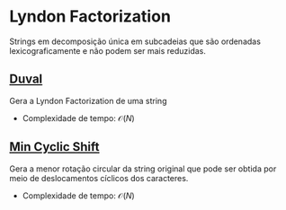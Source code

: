 # Lyndon Factorization

<!-- DESCRIPTION -->
Strings em decomposição única em subcadeias que são ordenadas lexicograficamente e não podem ser mais reduzidas.
<!-- DESCRIPTION -->

## [Duval](duval.cpp)

Gera a Lyndon Factorization de uma string

* Complexidade de tempo: $\mathcal{O}(N)$

## [Min Cyclic Shift](min_cyclic_shift.cpp)

Gera a menor rotação circular da string original que pode ser obtida por meio de deslocamentos cíclicos dos caracteres.

* Complexidade de tempo: $\mathcal{O}(N)$